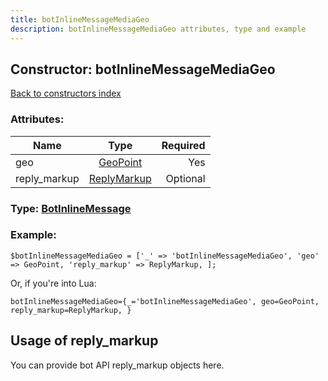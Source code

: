 ```yaml
---
title: botInlineMessageMediaGeo
description: botInlineMessageMediaGeo attributes, type and example
---
```

## Constructor: botInlineMessageMediaGeo  
[Back to constructors index](index.md)



### Attributes:

| Name     |    Type       | Required |
|----------|:-------------:|---------:|
|geo|[GeoPoint](../types/GeoPoint.md) | Yes|
|reply\_markup|[ReplyMarkup](../types/ReplyMarkup.md) | Optional|



### Type: [BotInlineMessage](../types/BotInlineMessage.md)


### Example:

```
$botInlineMessageMediaGeo = ['_' => 'botInlineMessageMediaGeo', 'geo' => GeoPoint, 'reply_markup' => ReplyMarkup, ];
```  

Or, if you're into Lua:  


```
botInlineMessageMediaGeo={_='botInlineMessageMediaGeo', geo=GeoPoint, reply_markup=ReplyMarkup, }

```



## Usage of reply_markup

You can provide bot API reply_markup objects here.  


